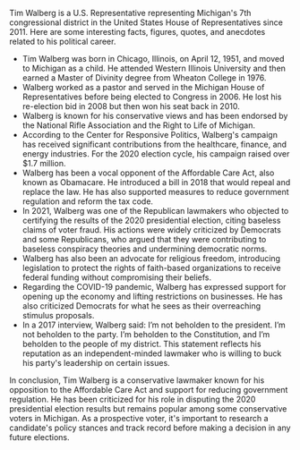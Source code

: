 Tim Walberg is a U.S. Representative representing Michigan's 7th congressional district in the United States House of Representatives since 2011. Here are some interesting facts, figures, quotes, and anecdotes related to his political career.

- Tim Walberg was born in Chicago, Illinois, on April 12, 1951, and moved to Michigan as a child. He attended Western Illinois University and then earned a Master of Divinity degree from Wheaton College in 1976.
- Walberg worked as a pastor and served in the Michigan House of Representatives before being elected to Congress in 2006. He lost his re-election bid in 2008 but then won his seat back in 2010.
- Walberg is known for his conservative views and has been endorsed by the National Rifle Association and the Right to Life of Michigan.
- According to the Center for Responsive Politics, Walberg's campaign has received significant contributions from the healthcare, finance, and energy industries. For the 2020 election cycle, his campaign raised over $1.7 million.
- Walberg has been a vocal opponent of the Affordable Care Act, also known as Obamacare. He introduced a bill in 2018 that would repeal and replace the law. He has also supported measures to reduce government regulation and reform the tax code.
- In 2021, Walberg was one of the Republican lawmakers who objected to certifying the results of the 2020 presidential election, citing baseless claims of voter fraud. His actions were widely criticized by Democrats and some Republicans, who argued that they were contributing to baseless conspiracy theories and undermining democratic norms.
- Walberg has also been an advocate for religious freedom, introducing legislation to protect the rights of faith-based organizations to receive federal funding without compromising their beliefs.
- Regarding the COVID-19 pandemic, Walberg has expressed support for opening up the economy and lifting restrictions on businesses. He has also criticized Democrats for what he sees as their overreaching stimulus proposals.
- In a 2017 interview, Walberg said: I’m not beholden to the president. I’m not beholden to the party. I’m beholden to the Constitution, and I’m beholden to the people of my district. This statement reflects his reputation as an independent-minded lawmaker who is willing to buck his party's leadership on certain issues.

In conclusion, Tim Walberg is a conservative lawmaker known for his opposition to the Affordable Care Act and support for reducing government regulation. He has been criticized for his role in disputing the 2020 presidential election results but remains popular among some conservative voters in Michigan. As a prospective voter, it's important to research a candidate's policy stances and track record before making a decision in any future elections.
